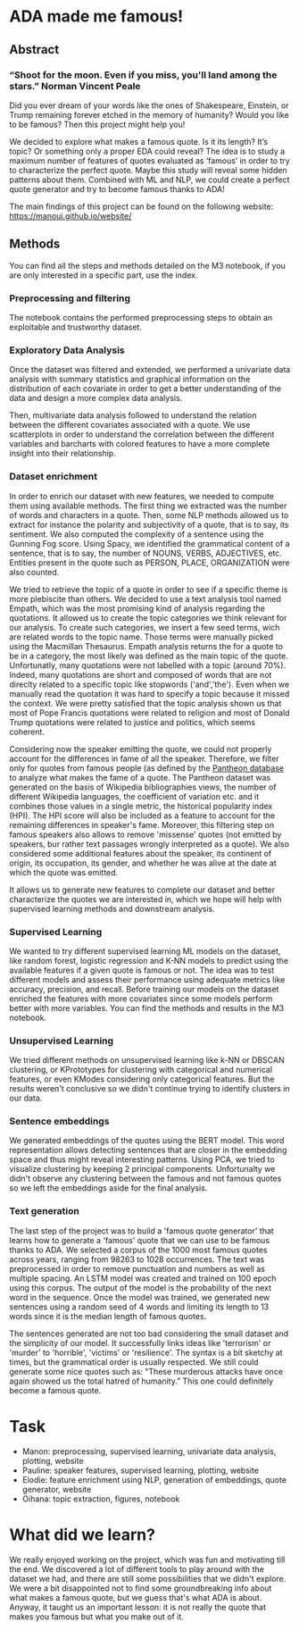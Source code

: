 # ADA made me famous!

## Abstract
### “Shoot for the moon. Even if you miss, you'll land among the stars.” Norman Vincent Peale

Did you ever dream of your words like the ones of Shakespeare, Einstein, or Trump remaining forever etched in the memory of humanity?  Would you like to be famous? Then this project might help you!

We decided to explore what makes a famous quote. Is it its length? It’s topic? Or something only a proper EDA could reveal? The idea is to study a maximum number of features of quotes evaluated as ‘famous’ in order to try to characterize the perfect quote. Maybe this study will reveal some hidden patterns about them. Combined with ML and NLP, we could create a perfect quote generator and try to become famous thanks to ADA!

The main findings of this project can be found on the following website: https://manoui.github.io/website/

## Methods
You can find all the steps and methods detailed on the M3 notebook, if you are only interested in a specific part, use the index.

### Preprocessing and filtering
The notebook contains the performed preprocessing steps to obtain an exploitable and trustworthy dataset.

### Exploratory Data Analysis
Once the dataset was filtered and extended, we performed a univariate data analysis with summary statistics and graphical information on the distribution of each covariate in order to get a better understanding of the data and design a more complex data analysis.

Then, multivariate data analysis followed to understand the relation between the different covariates associated with a quote. We use scatterplots in order to understand the correlation between the different variables and barcharts with colored features to have a more complete insight into their relationship.


### Dataset enrichment
In order to enrich our dataset with new features, we needed to compute them using available methods. The first thing we extracted was the number of words and characters in a quote. Then, some NLP methods allowed us to extract for instance the polarity and subjectivity of a quote, that is to say, its sentiment. We also computed the complexity of a sentence using the Gunning Fog score. Using Spacy, we identified the grammatical content of a sentence, that is to say, the number of NOUNS, VERBS, ADJECTIVES, etc. Entities present in the quote such as PERSON, PLACE, ORGANIZATION were also counted.

We tried to retrieve the topic of a quote in order to see if a specific theme is more plebiscite than others. We decided to use a text analysis tool named Empath, which was the most promising kind of analysis regarding the quotations.  It allowed us to create the topic categories we think relevant for our analysis. To create such categories, we insert a few seed terms, wich are related words to the topic name. Those terms were manually picked using the Macmillan Thesaurus. Empath analysis returns the for a quote to be in a category, the most likely was defined as the main topic of the quote. Unfortunatly, many quotations were not labelled with a topic (around 70%). Indeed, many quotations are short and composed of words that are not direclty related to a specific topic like stopwords ('and','the'). Even when we manually read the quotation it was hard to specify a topic because it missed the context. We were pretty satisfied that the topic analysis shown us that most of Pope Francis quotations were related to religion and most of Donald Trump quotations were related to justice and politics, which seems coherent.

Considering now the speaker emitting the quote, we could not properly account for the differences in fame of all the speaker. Therefore, we filter only for quotes from famous people (as defined by the [Pantheon database](https://doi.org/10.7910/DVN/28201) to analyze what makes the fame of a quote. The Pantheon dataset was generated on the basis of Wikipedia bibliographies views, the number of different Wikipedia languages, the coefficient of variation etc. and it combines those values in a single metric, the historical popularity index (HPI). The HPI score will also be included as a feature to account for the remaining differences in speaker's fame. Moreover, this filtering step on famous speakers also allows to remove 'missense' quotes (not emitted by speakers, bur rather text passages wrongly interpreted as a quote). We also considered some additional features about the speaker, its continent of origin, its occupation, its gender, and  whether he was alive at the date at which the quote was emitted.

It allows us to generate new features to complete our dataset and better characterize the quotes we are interested in, which we hope will help with supervised learning methods and downstream analysis.


### Supervised Learning
We wanted to try different supervised learning ML models on the dataset, like random forest, logistic regression and K-NN models to predict using the available features if a given quote is famous or not. The idea was to test different models and assess their performance using adequate metrics like accuracy, precision, and recall. Before training our models on the dataset enriched the features with more covariates since some models perform better with more variables. You can find the methods and results in the M3 notebook.

### Unsupervised Learning
We tried different methods on unsupervised learning like k-NN or DBSCAN clustering, or KPrototypes for clustering with categorical and numerical features, or even KModes considering only categorical features. But the results weren't conclusive so we didn't continue trying to identify clusters in our data.

### Sentence embeddings
We generated embeddings of the quotes using the BERT model. This word representation allows detecting sentences that are closer in the embedding space and thus might reveal interesting patterns. Using PCA, we tried to visualize clustering by keeping 2 principal components. Unfortunalty we didn't observe any clustering between the famous and not famous quotes so we left the embeddings aside for the final analysis.

### Text generation
The last step of the project was to build a 'famous quote generator' that learns how to generate a 'famous' quote that we can use to be famous thanks to ADA. We selected a corpus of the 1000 most famous quotes across years, ranging from 98263 to 1028 occurrences. The text was preprocessed in order to remove punctuation and numbers as well as multiple spacing. An LSTM model was created and trained on 100 epoch using this corpus. The output of the model is the probability of the next word in the sequence. Once the model was trained, we generated new sentences using a random seed of 4 words and limiting its length to 13 words since it is the median length of famous quotes.

The sentences generated are not too bad considering the small dataset and the simplicity of our model. It successfully links ideas like 'terrorism' or 'murder' to 'horrible', 'victims' or 'resilience'. The syntax is a bit sketchy at times, but the grammatical order is usually respected. We still could generate some nice quotes such as:
"These murderous attacks have once again showed us the total hatred of humanity.” This one could definitely become a famous quote.

# Task
* Manon: preprocessing, supervised learning, univariate data analysis, plotting, website
* Pauline: speaker features, supervised learning, plotting, website
* Elodie: feature enrichment using NLP, generation of embeddings, quote generator, website
* Oihana: topic extraction, figures, notebook

# What did we learn?
We really enjoyed working on the project, which was fun and motivating till the end. We discovered a lot of different tools to play around with the dataset we had, and there are still some possibilities that we didn't explore.  We were a bit disappointed not to find some groundbreaking info about what makes a famous quote, but we guess that's what ADA is about. Anyway, it taught us an important lesson: it is not really the quote that makes you famous but what you make out of it.







